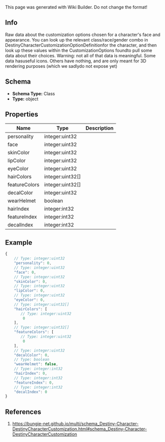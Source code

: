 <span class="wiki-builder">This page was generated with Wiki Builder. Do not change the format!</span>

## Info
Raw data about the customization options chosen for a character's face and appearance. You can look up the relevant class/race/gender combo in DestinyCharacterCustomizationOptionDefinitionfor the character, and then look up these values within the CustomizationOptions foundto pull some data about their choices.  Warning: not all of that data is meaningful.  Some data hasuseful icons.  Others have nothing, and are only meant for 3D rendering purposes (which we sadlydo not expose yet)

## Schema
* **Schema Type:** Class
* **Type:** object

## Properties
Name | Type | Description
---- | ---- | -----------
personality | integer:uint32 | 
face | integer:uint32 | 
skinColor | integer:uint32 | 
lipColor | integer:uint32 | 
eyeColor | integer:uint32 | 
hairColors | integer:uint32[] | 
featureColors | integer:uint32[] | 
decalColor | integer:uint32 | 
wearHelmet | boolean | 
hairIndex | integer:int32 | 
featureIndex | integer:int32 | 
decalIndex | integer:int32 | 

## Example
```javascript
{
    // Type: integer:uint32
    "personality": 0,
    // Type: integer:uint32
    "face": 0,
    // Type: integer:uint32
    "skinColor": 0,
    // Type: integer:uint32
    "lipColor": 0,
    // Type: integer:uint32
    "eyeColor": 0,
    // Type: integer:uint32[]
    "hairColors": [
       // Type: integer:uint32
        0
    ],
    // Type: integer:uint32[]
    "featureColors": [
       // Type: integer:uint32
        0
    ],
    // Type: integer:uint32
    "decalColor": 0,
    // Type: boolean
    "wearHelmet": false,
    // Type: integer:int32
    "hairIndex": 0,
    // Type: integer:int32
    "featureIndex": 0,
    // Type: integer:int32
    "decalIndex": 0
}

```

## References
1. https://bungie-net.github.io/multi/schema_Destiny-Character-DestinyCharacterCustomization.html#schema_Destiny-Character-DestinyCharacterCustomization
